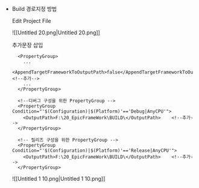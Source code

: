 - Build 경로지정 방법
    
    Edit Project File
    
    ![[Untitled 20.png|Untitled 20.png]]
    
    추가문장 삽입
    
    ```Plain
      <PropertyGroup>
        ...
        <AppendTargetFrameworkToOutputPath>false</AppendTargetFrameworkToOutputPath>    <!--추가-->
        ...
      </PropertyGroup>
    
      <!--디버그 구성을 위한 PropertyGroup -->
      <PropertyGroup Condition="'$(Configuration)|$(Platform)'=='Debug|AnyCPU'">
        <OutputPath>F:\20_EpicFrameWork\BUILD\</OutputPath>    <!--추가-->
      </PropertyGroup>
    
      <!-- 릴리즈 구성을 위한 PropertyGroup -->
      <PropertyGroup Condition="'$(Configuration)|$(Platform)'=='Release|AnyCPU'">
        <OutputPath>F:\20_EpicFrameWork\BUILD\</OutputPath>    <!--추가-->
      </PropertyGroup>
    ```
    
    ![[Untitled 1 10.png|Untitled 1 10.png]]